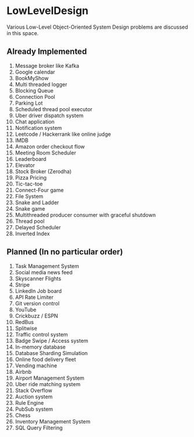 # LowLevelDesign
Various Low-Level Object-Oriented System Design problems are discussed in this space.

## Already Implemented
1. Message broker like Kafka
2. Google calendar
3. BookMyShow
4. Multi threaded logger
5. Blocking Queue
6. Connection Pool
7. Parking Lot
8. Scheduled thread pool executor
9. Uber driver dispatch system
10. Chat application
11. Notification system
12. Leetcode / Hackerrank like online judge
13. IMDB
14. Amazon order checkout flow
15. Meeting Room Scheduler
16. Leaderboard
17. Elevator
18. Stock Broker (Zerodha)
19. Pizza Pricing 
20. Tic-tac-toe
21. Connect-Four game
22. File System
23. Snake and Ladder
24. Snake game
25. Multithreaded producer consumer with graceful shutdown
26. Thread pool
27. Delayed Scheduler
28. Inverted Index



## Planned (In no particular order)
1. Task Management System
2. Social media news feed
3. Skyscanner Flights
4. Stripe
5. LinkedIn Job board
6. API Rate Limiter
7. Git version control
8. YouTube 
9. Crickbuzz / ESPN 
10. RedBus
11. Splitwise
12. Traffic control system
13. Badge Swipe / Access system
14. In-memory database
15. Database Sharding Simulation
16. Online food delivery fleet
17. Vending machine
18. Airbnb
19. Airport Management System
20. Uber ride matching system
21. Stack Overflow
22. Auction system
23. Rule Engine
24. PubSub system
25. Chess
26. Inventory Management System 
27. SQL Query Filtering
